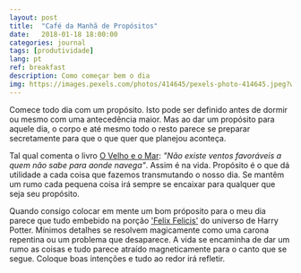 ```yaml
---
layout: post
title:  "Café da Manhã de Propósitos"
date:   2018-01-18 18:00:00
categories: journal
tags: [produtividade]
lang: pt
ref: breakfast
description: Como começar bem o dia
img: https://images.pexels.com/photos/414645/pexels-photo-414645.jpeg?w=940&h=650&auto=compress&cs=tinysrgb
---
```


Comece todo dia com um propósito. Isto pode ser definido antes de dormir ou mesmo com uma antecedência maior. Mas ao dar um propósito para aquele dia, o corpo e até mesmo todo o resto parece se preparar secretamente para que o que quer que planejou aconteça.

Tal qual comenta o livro [O Velho e o Mar](https://pt.wikipedia.org/wiki/O_Velho_e_o_Mar): *"Não existe ventos favoráveis a quem não sabe para aonde navega"*. Assim é na vida. Propósito é o que dá utilidade a cada coisa que fazemos transmutando o nosso dia. Se mantêm um rumo cada pequena coisa irá sempre se encaixar para qualquer que seja seu propósito.

Quando consigo colocar em mente um bom próposito para o meu dia parece que tudo embebido na porção ['Felix Felicis'](https://pt.wikipedia.org/wiki/Lista_de_po%C3%A7%C3%B5es_da_s%C3%A9rie_Harry_Potter#Felix_Felicis) do universo de Harry Potter. Mínimos detalhes se resolvem magicamente como uma carona repentina ou um problema que desaparece. A vida se encaminha de dar um rumo as coisas e tudo parece atraído magneticamente para o canto que se segue. Coloque boas intenções e tudo ao redor irá refletir.
